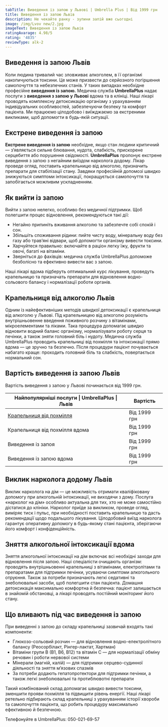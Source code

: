 ```yaml
---
tabTitle: Виведення із запою у Львові | Umbrella Plus | Від 1999 грн
title: Виведення із запою Львів
description: Не чекайте ранку - зупини запій вже сьогодні
image: /img/Lvov new/2.jpg
imageText: Виведення із запою Львів
ratingAvarage: 4.98/5
rating: '4835'
reviewType: alk-2
---
```


## Виведення із запою Львів

Коли людина тривалий час зловживає алкоголем, в її організмі накопичуються токсини. Це може призвести до серйозного погіршення самопочуття та небезпечних станів. У таких випадках необхідне професійне **виведення із запою.** Медична служба **UmbrellaPlus** надає послуги з **виведення з запою у Львові** вдома та в клініці. Наші лікарі проводять комплексну детоксикацію організму з урахуванням індивідуальних особливостей, забезпечуючи безпеку та комфорт пацієнта. Ми працюємо цілодобово і виїжджаємо за екстреними викликами, щоб допомогти в будь-якій ситуації.

## Екстрене виведення із запою

**Екстрене виведення із запою** необхідне, якщо стан людини критичний — з’являється сильне блювання, нудота, слабкість, прискорене серцебиття або порушення свідомості. **UmbrellaPlus** пропонує екстрене виведення з запою з негайним виїздом нарколога додому. Лікар проведе огляд, поставить крапельницю від алкоголю, призначить препарати для стабілізації стану. Завдяки професійній допомозі швидко знижуються симптоми інтоксикації, покращується самопочуття та запобігається можливим ускладненням.

## Як вийти із запою

Вийти з запою нелегко, особливо без медичної підтримки. Щоб полегшити процес відновлення, рекомендуються такі дії:

* Негайно припиніть вживання алкоголю та забезпечте собі спокій і сон.
* Збільшіть споживання рідини: пийте чисту воду, мінеральну воду без газу або трав’яні відвари, щоб допомогти організму вивести токсини.
* Харчуйтеся правильно: включайте в раціон легку їжу, фрукти та овочі, багаті на вітаміни.
* Зверніться до фахівців: медична служба UmbrellaPlus допоможе безболісно та ефективно вивести вас з запою.

Наші лікарі вдома підберуть оптимальний курс лікування, проведуть крапельницю та призначать препарати для відновлення водно-сольового балансу і нормалізації роботи органів.

## Крапельниця від алкоголю Львів

Одним із найефективніших методів швидкої детоксикації є крапельниця від алкоголю у Львові. Під крапельницею від алкоголю розуміють внутрішньовенне введення поживного розчину з вітамінами, мікроелементами та ліками. Така процедура допомагає швидко відновити водний баланс організму, нормалізувати роботу серця та печінки, а також зняти головний біль і нудоту. Медична служба UmbrellaPlus проводить крапельниці від похмілля та інтоксикації прямо вдома — це зручно та безпечно. Після процедури пацієнт почувається набагато краще: проходить головний біль та слабкість, повертається нормальний сон.

## Вартість виведення із запою Львів

Вартість виведення з запою у Львові починається від 1999 грн.

| Найпопулярніші послуги \| UmbrellaPlus \| Львів                                              | Вартість     |
| -------------------------------------------------------------------------------------------- | ------------ |
| [Крапельниця від похмілля](https://umbrella-plus.com.ua/uk/lviv/kapelnica_ot_alkogola_lvov/) | Від 1999 грн |
| Крапельниця від похмілля вдома                                                               | Від 1999 грн |
| Виведення із запоя                                                                           | Від 1999 грн |
| Виведення із запою вдома                                                                     | Від 1999 грн |

## Виклик нарколога додому Львів

Виклик нарколога на дім — це можливість отримати кваліфіковану допомогу при алкогольній інтоксикації, не виходячи з дому. Послуга «нарколог на дім» особливо актуальна для тих, хто не може самостійно дістатися до клініки. Нарколог приїде за викликом, проведе огляд, виміряє тиск і пульс, при необхідності поставить крапельницю та дасть рекомендації щодо подальшого лікування. Цілодобовий виїзд нарколога гарантує оперативну допомогу в будь-якому стані пацієнта, зберігаючи його комфорт і конфіденційність.

## Зняття алкогольної інтоксикації вдома

Зняття алкогольної інтоксикації на дім включає всі необхідні заходи для відновлення після запою. Наші спеціалісти очищають організм: проводять внутрішньовенні крапельниці з вітамінами, електролітами та препаратами для підтримки печінки, усуваючи симптоми алкогольного отруєння. Також за потреби призначають легкі седативні та знеболювальні засоби, щоб полегшити стан пацієнта. Домашня детоксикація максимально комфортна й безпечна: пацієнт залишається в знайомій обстановці, а лікарі проводять постійний моніторинг його стану.

## Що вливають під час виведення із запою

При виведенні з запою до складу крапельниці зазвичай входять такі компоненти:

* Глюкозо-сольовий розчин — для відновлення водно-електролітного балансу (Реосорбілакт, Рінгер-лактат, Хартман)
* Вітаміни групи В (В1, В6, В12) та вітамін С — для нормалізації обміну речовин і роботи нервової системи
* Мінерали (магній, калій) — для підтримки серцево-судинної діяльності та зняття м’язових спазмів
* За потреби додають гепатопротектори для підтримки печінки, а також легкі знеболювальні та протиблювотні препарати

Такий комбінований склад допомагає швидко вивести токсини, зменшити прояви похмілля та підвищити рівень енергії. Наші лікарі ретельно підбирають склад крапельниці з урахуванням історії хвороби та самопочуття пацієнта, що робить процедуру максимально ефективною й безпечною.

Телефонуйте в UmbrellaPlus: 050-021-69-57
